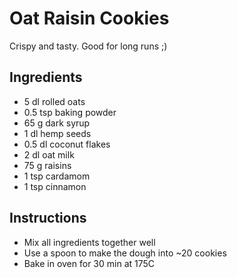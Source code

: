 # Oat Raisin Cookies
Crispy and tasty. Good for long runs ;)

## Ingredients
- 5 dl rolled oats
- 0.5 tsp baking powder
- 65 g dark syrup
- 1 dl hemp seeds
- 0.5 dl coconut flakes
- 2 dl oat milk
- 75 g raisins
- 1 tsp cardamom
- 1 tsp cinnamon

## Instructions
- Mix all ingredients together well
- Use a spoon to make the dough into ~20 cookies
- Bake in oven for 30 min at 175C
